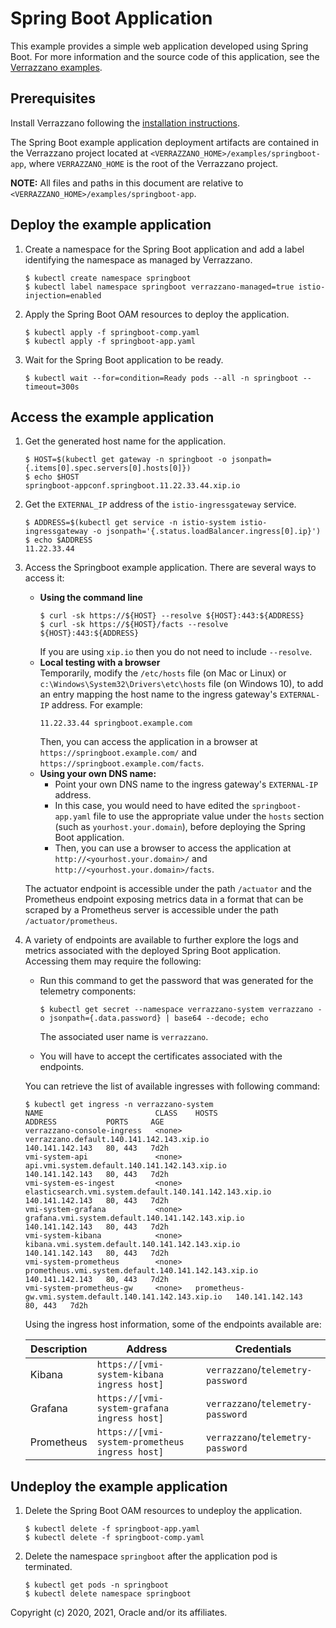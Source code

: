 # Spring Boot Application

This example provides a simple web application developed using Spring Boot. For more information and the source code of this application, see the [Verrazzano examples](https://github.com/verrazzano/examples).

## Prerequisites

Install Verrazzano following the [installation instructions](https://verrazzano.io/docs/setup/install/installation/).

  The Spring Boot example application deployment artifacts are contained in the Verrazzano project located at `<VERRAZZANO_HOME>/examples/springboot-app`, where `VERRAZZANO_HOME` is the root of the Verrazzano project.

   **NOTE:** All files and paths in this document are relative to `<VERRAZZANO_HOME>/examples/springboot-app`.


## Deploy the example application

1. Create a namespace for the Spring Boot application and add a label identifying the namespace as managed by Verrazzano.
   ```
   $ kubectl create namespace springboot
   $ kubectl label namespace springboot verrazzano-managed=true istio-injection=enabled
   ```

1. Apply the Spring Boot OAM resources to deploy the application.
   ```
   $ kubectl apply -f springboot-comp.yaml
   $ kubectl apply -f springboot-app.yaml
   ```

1. Wait for the Spring Boot application to be ready.
   ```
   $ kubectl wait --for=condition=Ready pods --all -n springboot --timeout=300s
   ```

## Access the example application

1. Get the generated host name for the application.
   ```
   $ HOST=$(kubectl get gateway -n springboot -o jsonpath={.items[0].spec.servers[0].hosts[0]})
   $ echo $HOST
   springboot-appconf.springboot.11.22.33.44.xip.io
   ```

1. Get the `EXTERNAL_IP` address of the `istio-ingressgateway` service.
   ```
   $ ADDRESS=$(kubectl get service -n istio-system istio-ingressgateway -o jsonpath='{.status.loadBalancer.ingress[0].ip}')
   $ echo $ADDRESS
   11.22.33.44
   ```   

1. Access the Springboot example application.
   There are several ways to access it:

   * **Using the command line**
     ```
     $ curl -sk https://${HOST} --resolve ${HOST}:443:${ADDRESS}
     $ curl -sk https://${HOST}/facts --resolve ${HOST}:443:${ADDRESS}
     ```
     If you are using `xip.io` then you do not need to include `--resolve`.
   * **Local testing with a browser** \
     Temporarily, modify the `/etc/hosts` file (on Mac or Linux)
     or `c:\Windows\System32\Drivers\etc\hosts` file (on Windows 10),
     to add an entry mapping the host name to the ingress gateway's `EXTERNAL-IP` address.
     For example:
     ```
     11.22.33.44 springboot.example.com
     ```
     Then, you can access the application in a browser at `https://springboot.example.com/` and `https://springboot.example.com/facts`.
   * **Using your own DNS name:**
     * Point your own DNS name to the ingress gateway's `EXTERNAL-IP` address.
     * In this case, you would need to have edited the `springboot-app.yaml` file
       to use the appropriate value under the `hosts` section (such as `yourhost.your.domain`),
       before deploying the Spring Boot application.
     * Then, you can use a browser to access the application at `http://<yourhost.your.domain>/` and `http://<yourhost.your.domain>/facts`.

    The actuator endpoint is accessible under the path `/actuator` and the Prometheus endpoint exposing metrics data in a format that can be scraped by a Prometheus server is accessible under the path `/actuator/prometheus`.

1. A variety of endpoints are available to further explore the logs and metrics associated with
   the deployed Spring Boot application.
   Accessing them may require the following:

   * Run this command to get the password that was generated for the telemetry components:
     ```
     $ kubectl get secret --namespace verrazzano-system verrazzano -o jsonpath={.data.password} | base64 --decode; echo
     ```
     The associated user name is `verrazzano`.

   * You will have to accept the certificates associated with the endpoints.

   You can retrieve the list of available ingresses with following command:

   ```
   $ kubectl get ingress -n verrazzano-system
   NAME                         CLASS    HOSTS                                                     ADDRESS           PORTS     AGE
   verrazzano-console-ingress   <none>   verrazzano.default.140.141.142.143.xip.io                 140.141.142.143   80, 443   7d2h
   vmi-system-api               <none>   api.vmi.system.default.140.141.142.143.xip.io             140.141.142.143   80, 443   7d2h
   vmi-system-es-ingest         <none>   elasticsearch.vmi.system.default.140.141.142.143.xip.io   140.141.142.143   80, 443   7d2h
   vmi-system-grafana           <none>   grafana.vmi.system.default.140.141.142.143.xip.io         140.141.142.143   80, 443   7d2h
   vmi-system-kibana            <none>   kibana.vmi.system.default.140.141.142.143.xip.io          140.141.142.143   80, 443   7d2h
   vmi-system-prometheus        <none>   prometheus.vmi.system.default.140.141.142.143.xip.io      140.141.142.143   80, 443   7d2h
   vmi-system-prometheus-gw     <none>   prometheus-gw.vmi.system.default.140.141.142.143.xip.io   140.141.142.143   80, 443   7d2h
   ```

   Using the ingress host information, some of the endpoints available are:

   | Description | Address | Credentials |
   | ----------- | ------- | ----------- |
   | Kibana      | `https://[vmi-system-kibana ingress host]`     | `verrazzano`/`telemetry-password` |
   | Grafana     | `https://[vmi-system-grafana ingress host]`    | `verrazzano`/`telemetry-password` |
   | Prometheus  | `https://[vmi-system-prometheus ingress host]` | `verrazzano`/`telemetry-password` |


## Undeploy the example application   

1. Delete the Spring Boot OAM resources to undeploy the application.
   ```
   $ kubectl delete -f springboot-app.yaml
   $ kubectl delete -f springboot-comp.yaml
   ```

1. Delete the namespace `springboot` after the application pod is terminated.
   ```
   $ kubectl get pods -n springboot
   $ kubectl delete namespace springboot
   ```

Copyright (c) 2020, 2021, Oracle and/or its affiliates.

